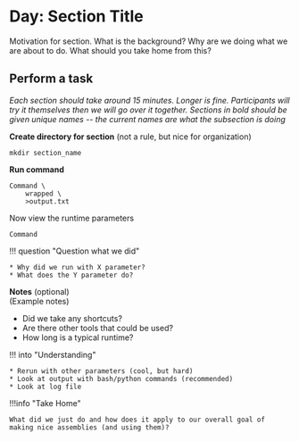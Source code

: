 # Day: Section Title
Motivation for section. What is the background? Why are we doing what we are about to do. What should you take home from this?

## Perform a task
*Each section should take around 15 minutes. Longer is fine. Participants will try it themselves then we will go over it together.*
*Sections in bold should be given unique names -- the current names are what the subsection is doing*

**Create directory for section** (not a rule, but nice for organization)
```
mkdir section_name
```
**Run command**
```
Command \
	wrapped \
	>output.txt
```

Now view the runtime parameters
```
Command
```

!!! question "Question what we did" 

    * Why did we run with X parameter?
    * What does the Y parameter do?

**Notes** (optional)<br>
(Example notes)
* Did we take any shortcuts?
* Are there other tools that could be used?
* How long is a typical runtime?

!!! into "Understanding"

    * Rerun with other parameters (cool, but hard)
    * Look at output with bash/python commands (recommended)
    * Look at log file

!!!info "Take Home"

    What did we just do and how does it apply to our overall goal of making nice assemblies (and using them)?
